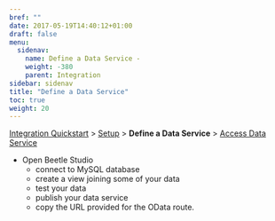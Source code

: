 ```yaml
---
bref: ""
date: 2017-05-19T14:40:12+01:00
draft: false
menu:
  sidenav:
    name: Define a Data Service -
    weight: -380
    parent: Integration
sidebar: sidenav
title: "Define a Data Service"
toc: true
weight: 20
---
```

[Integration Quickstart](..) > [Setup](../setup) > **Define a Data Service** > [Access Data Service](../access-data-service)

- Open Beetle Studio
  - connect to MySQL database
  - create a view joining some of your data
  - test your data
  - publish your data service
  - copy the URL provided for the OData route.